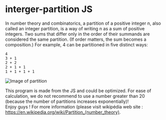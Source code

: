 # interger-partition JS
In number theory and combinatorics, a partition of a positive integer n, also called an integer partition, is a way of writing n as a sum of positive integers. Two sums that differ only in the order of their summands are considered the same partition. (If order matters, the sum becomes a composition.) For example, 4 can be partitioned in five distinct ways:

    4
    3 + 1
    2 + 2
    2 + 1 + 1
    1 + 1 + 1 + 1
![Image of partition](https://upload.wikimedia.org/wikipedia/commons/thumb/4/46/Partitions_of_n_with_biggest_addend_k.svg/731px-Partitions_of_n_with_biggest_addend_k.svg.png)


This program is made from the JS and could be optimized.
For ease of calculation, we do not recommend to use a number greater than 20 (because the number of partitions increases exponentially)!  
Enjoy guys !
For more information (please visit wikipédia web site : https://en.wikipedia.org/wiki/Partition_(number_theory).
